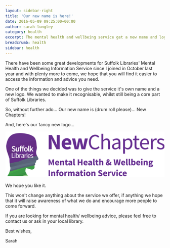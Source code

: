 ```yaml
---
layout: sidebar-right
title: 'Our new name is here!'
date: 2016-05-09 09:25:00+00:00
author: sarah-lungley
category: health
excerpt: The mental health and wellbeing service get a new name and logo.
breadcrumb: health
sidebar: health
---
```

There have been some great developments for Suffolk Libraries' Mental Health and Wellbeing Information Service since I joined in October last year and with plenty more to come, we hope that you will find it easier to access the information and advice you need.

One of the things we decided was to give the service it's own name and a new logo. We wanted to make it recognisable, whilst still being a core part of Suffolk Libraries.

So, without further ado... Our new name is (drum roll please)... New Chapters!

And, here's our fancy new logo...

<img src="/images/article/new-chapters-logo.png" />

We hope you like it.

This won't change anything about the service we offer, if anything we hope that it will raise awareness of what we do and encourage more people to come forward.

If you are looking for mental health/ wellbeing advice, please feel free to contact us or ask in your local library.

Best wishes,

Sarah
